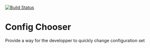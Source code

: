 [![Build Status](https://travis-ci.org/Wadeck/grails-config-chooser.svg?branch=master)](https://travis-ci.org/Wadeck/grails-config-chooser)

Config Chooser
=========================

Provide a way for the developper to quickly change configuration set
